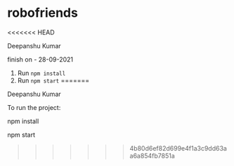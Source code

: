# robofriends
<<<<<<< HEAD

Deepanshu Kumar

finish on - 28-09-2021


1. Run `npm install`
2. Run `npm start`
=======

Deepanshu Kumar

To run the project:

npm install

npm start
>>>>>>> 4b80d6ef82d699e4f1a3c9dd63aa6a854fb7851a
